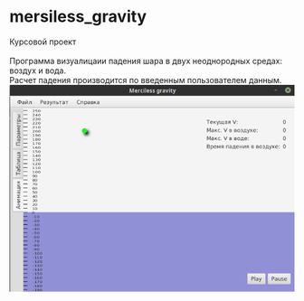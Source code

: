 # mersiless_gravity
Курсовой проект</br></br>
Программа визуалицаии падения шара в двух неоднородных средах: воздух и вода.</br>
Расчет падения производится по введенным пользователем данным.</br>
![preview](mainWindow.png)
